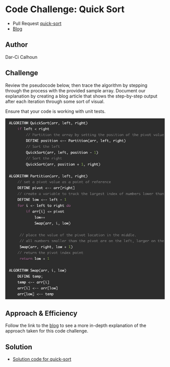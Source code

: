 # Code Challenge: Quick Sort

- Pull Request [quick-sort](https://github.com/dcalhoun286/data-structures-and-algorithms/pull/46)
- [Blog](./assets/BLOG.md)

## Author

Dar-Ci Calhoun

## Challenge

Review the pseudocode below, then trace the algorithm by stepping through the process with the provided sample array. Document our explanation by creating a blog article that shows the step-by-step output after each iteration through some sort of visual.

Ensure that your code is working with unit tests.

![pseudocode-quickSort](assets/quick-sort.png)

## Approach & Efficiency

Follow the link to the [blog](assets/BLOG.md) to see a more in-depth explanation of the approach taken for this code challenge.

## Solution

- [Solution code for quick-sort](lib/quick-sort.js)
